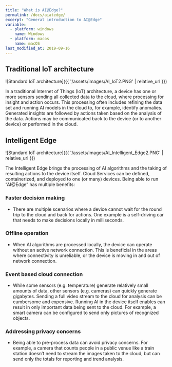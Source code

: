```yaml
---
title: "What is AI@Edge?"
permalink: /docs/aiatedge/
excerpt: "General introduction to AI@Edge"
variable:
  - platform: windows
    name: Windows
  - platform: macos
    name: macOS
last_modified_at: 2019-09-16
---
```


## Traditional IoT architecture

![Standard IoT architecture]({{ '/assets/images/AI_IoT2.PNG' | relative_url }})

In a traditional Internet of Things (IoT) architecture, a device has one or more sensors sending all collected data to the cloud, where processing for insight and action occurs. This processing often includes refining the data set and running AI models in the cloud to, for example, identify anomalies. Generated insights are followed by actions taken based on the analysis of the data. Actions may be communicated back to the device (or to another device) or performed in the cloud.

## Intelligent Edge

![Standard IoT architecture]({{ '/assets/images/AI_Intelligent_Edge2.PNG' | relative_url }})

The Intelligent Edge brings the processing of AI algorithms and the taking of resulting actions to the device itself. Cloud Services can be defined, containerized, and deployed to one (or many) devices. Being able to run “AI@Edge” has multiple benefits:

### Faster decision making

- There are multiple scenarios where a device cannot wait for the round trip to the cloud and back for actions. One example is a self-driving car that needs to make decisions locally in milliseconds.

### Offline operation

- When AI algorithms are processed locally, the device can operate without an active network connection. This is beneficial in the areas where connectivity is unreliable, or the device is moving in and out of network connection.

### Event based cloud connection

- While some sensors (e.g. temperature) generate relatively small amounts of data, other sensors (e.g. cameras) can quickly generate gigabytes. Sending a full video stream to the cloud for analysis can be cumbersome and expensive. Running AI in the device itself enables can result in only important data being sent to the cloud. For example, a smart camera can be configured to send only pictures of recognized objects.

### Addressing privacy concerns

- Being able to pre-process data can avoid privacy concerns. For example, a camera that counts people in a public venue like a train station doesn’t need to stream the images taken to the cloud, but can send only the totals for reporting and trend analysis.
